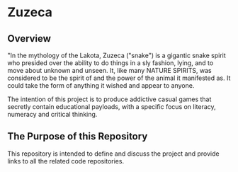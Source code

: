# Zuzeca

## Overview

"In the mythology of the Lakota, Zuzeca ("snake") is a gigantic snake spirit who presided over the ability to do things in a sly fashion, lying, and to move about unknown and unseen. It, like many NATURE SPIRITS, was considered to be the spirit of and the power of the animal it manifested as. It could take the form of anything it wished and appear to anyone.

The intention of this project is to produce addictive casual games that secretly contain educational payloads, with a specific focus on literacy, numeracy and critical thinking.

## The Purpose of this Repository

This repository is intended to define and discuss the project and provide links to all the related code repositories.

